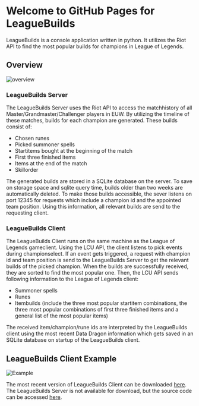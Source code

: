 # Welcome to GitHub Pages for LeagueBuilds

LeagueBuilds is a console application written in python. It utilizes the Riot API to find the most popular builds for champions in League of Legends.

## Overview

![overview](https://user-images.githubusercontent.com/61245108/162573774-a20691ec-78a8-41bd-9d98-10b84bf23c29.jpg)

### LeagueBuilds Server

The LeagueBuilds Server uses the Riot API to access the matchhistory of all Master/Grandmaster/Challenger players in EUW. By utilizing the timeline of these matches, builds for each champion are generated. These builds consist of:
- Chosen runes
- Picked summoner spells
- Startitems bought at the beginning of the match
- First three finished items
- Items at the end of the match
- Skillorder

The generated builds are stored in a SQLite database on the server. To save on storage space and sqlite query time, builds older than two weeks are automatically deleted.
To make those builds accessible, the sever listens on port 12345 for requests which include a champion id and the appointed team position. Using this information, all relevant builds are send to the requesting client.

### LeagueBuilds Client

The LeagueBuilds Client runs on the same machine as the League of Legends gameclient. Using the LCU API, the client listens to pick events during championselect. If an event gets triggered, a request with champion id and team position is send to the LeagueBuilds Server to get the relevant builds of the picked champion. When the builds are successfully received, they are sorted to find the most popular one. Then, the LCU API sends following information to the League of Legends client:
- Summoner spells
- Runes
- Itembuilds (include the three most popular startitem combinations, the three most popular combinations of first three finished items and a general list of the most popular items)

The received item/champion/rune ids are interpreted by the LeagueBuilds client using the most recent Data Dragon information which gets saved in an SQLite database on startup of the LeagueBuilds client.

## LeagueBuilds Client Example

![Example](https://user-images.githubusercontent.com/61245108/163246585-7fa8ec69-65ab-408b-9fd8-d5fb0a0a78d4.png)

The most recent version of LeagueBuilds Client can be downloaded [here](https://github.com/CookieDecide/LeagueBuilds/releases).
The LeagueBuilds Server is not available for download, but the source code can be accessed [here](https://github.com/CookieDecide/LeagueBuilds).
